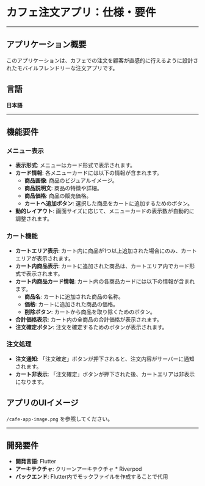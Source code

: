 # カフェ注文アプリ：仕様・要件

---

## アプリケーション概要

このアプリケーションは、カフェでの注文を顧客が直感的に行えるように設計されたモバイルフレンドリーな注文アプリです。

## 言語

**日本語**

---

## 機能要件

### メニュー表示

* **表示形式**: メニューはカード形式で表示されます。
* **カード情報**: 各メニューカードには以下の情報が含まれます。
    * **商品画像**: 商品のビジュアルイメージ。
    * **商品説明文**: 商品の特徴や詳細。
    * **商品価格**: 商品の販売価格。
    * **カートへ追加ボタン**: 選択した商品をカートに追加するためのボタン。
* **動的レイアウト**: 画面サイズに応じて、メニューカードの表示数が自動的に調整されます。

### カート機能

* **カートエリア表示**: カート内に商品が1つ以上追加された場合にのみ、カートエリアが表示されます。
* **カート内商品表示**: カートに追加された商品は、カートエリア内でカード形式で表示されます。
* **カート内商品カード情報**: カート内の各商品カードには以下の情報が含まれます。
    * **商品名**: カートに追加された商品の名称。
    * **価格**: カートに追加された商品の価格。
    * **削除ボタン**: カートから商品を取り除くためのボタン。
* **合計価格表示**: カート内の全商品の合計価格が表示されます。
* **注文確定ボタン**: 注文を確定するためのボタンが表示されます。

### 注文処理

* **注文通知**: 「注文確定」ボタンが押下されると、注文内容がサーバーに通知されます。
* **カート非表示**: 「注文確定」ボタンが押下された後、カートエリアは非表示になります。

## アプリのUIイメージ
`/cafe-app-image.png` を参照してください。

---

## 開発要件

* **開発言語**: Flutter
* **アーキテクチャ**: クリーンアーキテクチャ * Riverpod
* **バックエンド**: Flutter内でモックファイルを作成することで代用
